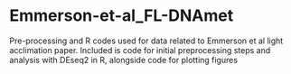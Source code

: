 # Emmerson-et-al_FL-DNAmet
Pre-processing and R codes used for data related to Emmerson et al light acclimation paper.
Included is code for initial preprocessing steps and analysis with DEseq2 in R, alongside code for plotting figures


